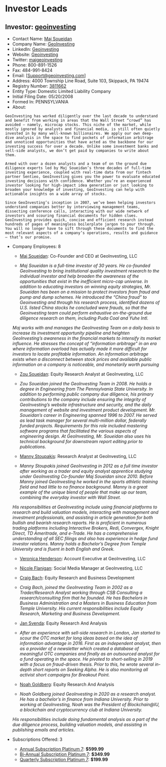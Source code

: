 # Investor Leads

## Investor: [geoinvesting]()

- Contact Name: [Maj Soueidan](https://www.linkedin.com/in/maj-soueidan-99a2aa21/)
- Company Name: [GeoInvesting](https://www.geoinvesting.com/)
- LinkedIn: [Geoinvesting](https://www.linkedin.com/company/geoinvesting/)
- Website: [Geoinvesting](https://www.geoinvesting.com/)
- Twitter: [majgeoinvesting](https://twitter.com/majgeoinvesting)
- Phone: 800-891-1526
- Fax: 484-991-8424
- Email: [Support@geoinvesting.com]
- Address: 4000 Township Line Road, Suite 103, Skippack, PA 19474
- Registry Number: [3811662](https://file.dos.pa.gov/search/business)
- Entity Type: Domestic Limited Liability Company
- Initial Filing Date: 05/20/2008
- Formed In: PENNSYLVANIA
- About: 

```
GeoInvesting has worked diligently over the last decade to understand and benefit from working in areas that the Wall Street “crowd” has avoided – namely, microcap stocks. This niche of the market, while mostly ignored by analysts and financial media, is still often quietly invested in by many well-known billionaires. We apply our own deep-dive analysis in the space to find pockets of information arbitrage and unnoticed opportunities that have acted as the backbone for our investing success for over a decade. Unlike some investment banks and sell-side analysts, we don’t get paid by companies to write about them.

Armed with over a dozen analysts and a team of on the ground due diligence experts led by Maj Soueidan’s three decades of full-time investing experience, coupled with real-time data from our fintech partner Sentieo, GeoInvesting gives you the power to evaluate educated investing decisions with confidence. Whether you’re an experienced investor looking for high-impact idea generation or just looking to broaden your knowledge of investing, GeoInvesting can help with actionable insights on a wide array of stocks.

Since GeoInvesting’s inception in 2007, we’ve been helping investors understand companies better by interviewing management teams, dissecting conference calls, interacting with our wide network of investors and scouring financial documents for hidden clues. GeoInvesting provides quick, concise and efficient research instead hundreds of pages of meaningless boilerplate jargon to pour through. You will no longer have to sift through these documents to find the most relevant aspects of a company’s operations, results and guidance – that’s our promise.
```

- Company Employees: 8

   - [Maj Soueidan](https://www.linkedin.com/in/maj-soueidan-99a2aa21/): Co-Founder and CEO at GeoInvesting, LLC

    - _Maj Soueidan is a full-time investor of 30 years.  He co-founded GeoInvesting to bring institutional quality investment research to the individual investor and help broaden the awareness of the opportunities that exist in the inefficient micro-cap universe.  In addition to educating investors on winning equity strategies, Mr. Soueidan has been on a mission to protect investors from fraud and pump and dump schemes. He introduced the “China fraud” to Geoinvesting and through his research process, identified dozens of U.S. listed China stocks he concluded were frauds, so that the Geoinvesting team could perform exhaustive on-the-ground due diligence research on them, including Puda Coal and Yuhe Intl._

    _Maj works with and manages the GeoInvesting Team on a daily basis to increase its investment opportunity pipeline and heighten GeoInvesting’s awareness in the financial markets to intensify its market influence. He stresses the concept of “information arbitrage” in an era where information overload has actually made it more difficult for investors to locate profitable information.  An information arbitrage exists when a disconnect between stock prices and available public information on a company is noticeable, and monetarily worth pursuing_

   - [Zou Soueidan](https://www.linkedin.com/in/zou-soueidan-861a735/): Equity Research Analyst at GeoInvesting, LLC

    - _Zou Soueidan joined the GeoInvesting Team in 2008. He holds a degree in Engineering from The Pennsylvania State University. In addition to performing public company due diligence, his primary contributions to the company include ensuring the integrity of GeoInvesting’s website infrastructure and security, and the daily management of website and investment product development. Mr. Soueidan’s career in Engineering spanned 1996 to 2007. He served as lead task manager for several multi-million dollar, federally funded projects. Requirements for this role included mastering software programs that facilitated the various aspects of engineering design. At GeoInvesting, Mr. Soueidan also uses his technical background for downstream report editing prior to publications._

   - [Manny Stoupakis](https://www.linkedin.com/in/manny-stoupakis-47ba7a9/): Research Analyst at GeoInvesting, LLC

    - _Manny Stoupakis joined GeoInvesting in 2012 as a full time investor after working as a trader and equity analyst apprentice studying under GeoInvesting Co-founder Maj Soueidan since 2010. Before Manny joined GeoInvesting he worked in the sports athletic training field and had little to no finance background. Manny is a great example of the unique blend of people that make up our team, combining the everyday investor with Wall Street._

    _His responsibilities at GeoInvesting include using financial platforms to research and build valuation models, interacting with management and investment professionals, and assisting in article generation for both bullish and bearish research reports. He is proficient in numerous trading platforms including Interactive Brokers, Redi, Convergex, Knight Direct, TD Ameritrade, and e-Trade. He has a comprehensive understanding of all SEC filings and also has experience in hedge fund investor relations. Manny holds a Bachelor’s Degree from Temple University and is fluent in both English and Greek._

   - [Veronica Henderson](https://www.linkedin.com/in/veronica-henderson-6618b41b4/): Account Executive at GeoInvesting, LLC

   - [Nicole Flanigan](https://www.linkedin.com/in/nflanigan/): Social Media Manager at GeoInvesting, LLC

   - [Craig Bach](https://www.linkedin.com/in/craigsbach/): Equity Research and Business Development

    - _Craig Bach, joined the GeoInvesting Team in 2002 as a Trader/Research Analyst working through CSB Consulting a research/consulting firm that he founded.  He has Bachelors in Business Administration and a Masters in Business Education from Temple University.  His current responsibilities include Equity Research,  Marketing and Business Development._

   - [Jan Svenda](https://www.linkedin.com/in/jan-svenda-3211b255/): Equity Research And Analysis

    - _After an experience with sell-side research in London, Jan started to scour the OTC market for long ideas based on the idea of information advantage in 2016. First as an independent analyst, then as a provider of a newsletter which created a database of meaningful OTC companies and finally as an outsourced analyst for a fund operating in the space. He pivoted to short-selling in 2019 with a focus on fraud-driven thesis. Prior to this, he wrote several in-depth short reports on Seeking Alpha. He is also monitoring all activist short campaigns for Breakout Point._

   - [Noah Goldberg](): Equity Research And Analysis
    - _Noah Goldberg joined GeoInvesting in 2020 as a research analyst. He has a bachelor’s in finance from Indiana University. Prior to working at GeoInvesting, Noah was the President of Blockchain@IU, a blockchain and cryptocurrency club at Indiana University._

    _His responsibilities include doing fundamental analysis as a part of the due diligence process, building valuation models, and assisting in publishing emails and articles._

- Subscriptions Offered: 3

    - [Annual Subscription Platinum 7](https://geoinvesting.com/annual-subscription-7-day-free-trial/?plan_id=0): **$599.99**
    - [Bi-Annual Subscription Platinum 7](https://geoinvesting.com/bi-annual-subscription-7-day-free-trial/?plan_id=0): **$349.99**
    - [Quarterly Subscription Platinum 7](https://geoinvesting.com/bi-annual-subscription-7-day-free-trial/?plan_id=0): **$199.99**